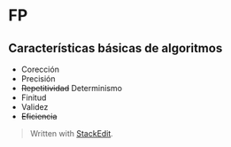 
# FP

## Características básicas de algoritmos
- Corección 
- Precisión
- ~~Repetitividad~~ Determinismo
- Finitud
- Validez
- ~~Eficiencia~~



> Written with [StackEdit](https://stackedit.io/).
<!--stackedit_data:
eyJoaXN0b3J5IjpbMzc3MzEzOTczXX0=
-->